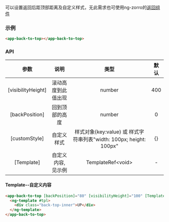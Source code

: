 可以设置返回后距顶部距离及自定义样式，无此需求也可使用ng-zorro的[返回组件](https://ng.ant.design/components/back-top/zh)
### 示例
```html
<app-back-to-top></app-back-to-top>
```

### API
| 参数        | 说明           | 类型  | 默认  |
| :-------: | :-------------: | :-----: | :-----: |
| [visibilityHeight]|	滚动高度到此值出现   | number | 400 |
| [backPosition]    | 回到顶部的高度      |  number | 0 |
| [customStyle]    | 自定义样式      |  样式对象{key:value} 或 样式字符串列表"width: 100px; height: 100px" | {} |
| [Template]     | 自定义内容,见示例      |  TemplateRef\<void\> | \- |

#### Template--自定义内容
```html
<app-back-to-top [backPosition]="80" [visibilityHeight]="100" [Template]="tpl" >
  <ng-template #tpl>
    <div class="back-top-inner">UP</div>
  </ng-template>
</app-back-to-top>
```
